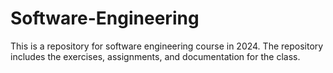 # Software-Engineering
This is a repository for software engineering course in 2024. The repository includes the exercises, assignments, and documentation for the class.
